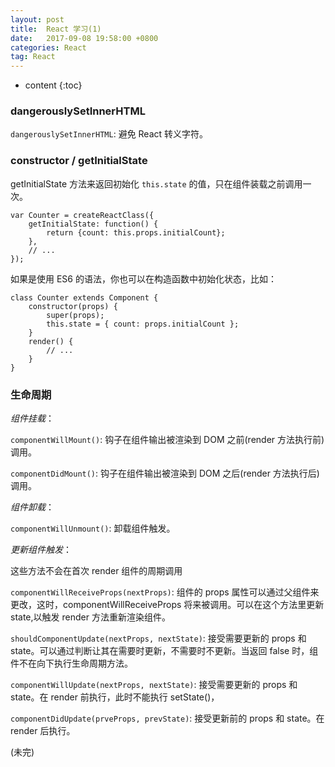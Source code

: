 ```yaml
---
layout: post
title:  React 学习(1)
date:   2017-09-08 19:58:00 +0800
categories: React
tag: React
---
```


* content
{:toc}

### dangerouslySetInnerHTML

`dangerouslySetInnerHTML`: 避免 React 转义字符。

### constructor / getInitialState

getInitialState 方法来返回初始化 `this.state` 的值，只在组件装载之前调用一次。

```
var Counter = createReactClass({
  	getInitialState: function() {
    	return {count: this.props.initialCount};
  	},
  	// ...
});
```

如果是使用 ES6 的语法，你也可以在构造函数中初始化状态，比如：

```
class Counter extends Component {
  	constructor(props) {
    	super(props);
    	this.state = { count: props.initialCount };
  	}
  	render() {
    	// ...
  	}
}
```

### 生命周期

*组件挂载*：

`componentWillMount()`: 钩子在组件输出被渲染到 DOM 之前(render 方法执行前)调用。

`componentDidMount()`: 钩子在组件输出被渲染到 DOM 之后(render 方法执行后)调用。

*组件卸载*：

`componentWillUnmount()`: 卸载组件触发。

*更新组件触发*：

这些方法不会在首次 render 组件的周期调用

`componentWillReceiveProps(nextProps)`: 组件的 props 属性可以通过父组件来更改，这时，componentWillReceiveProps 将来被调用。可以在这个方法里更新 state,以触发 render 方法重新渲染组件。

`shouldComponentUpdate(nextProps, nextState)`: 接受需要更新的 props 和 state。可以通过判断让其在需要时更新，不需要时不更新。当返回 false 时，组件不在向下执行生命周期方法。

`componentWillUpdate(nextProps, nextState)`: 接受需要更新的 props 和 state。在 render 前执行，此时不能执行 setState()，

`componentDidUpdate(prveProps, prevState)`: 接受更新前的 props 和 state。在 render 后执行。

(未完)